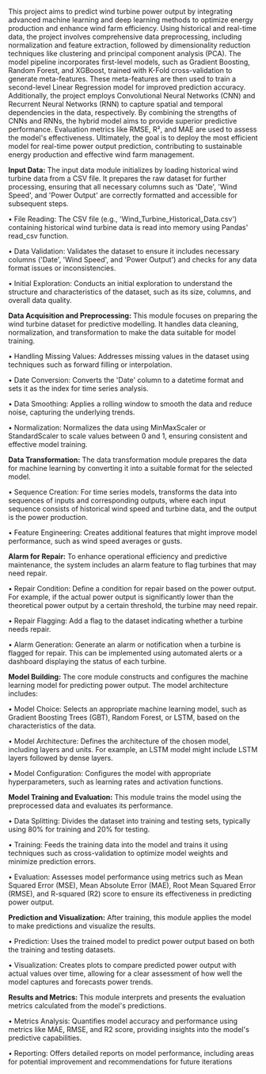 This project aims to predict wind turbine power output by integrating advanced machine learning and deep learning methods to optimize energy production and enhance wind farm efficiency. Using historical and real-time data, the project involves comprehensive data preprocessing, including normalization and feature extraction, followed by dimensionality reduction techniques like clustering and principal component analysis (PCA). The model pipeline incorporates first-level models, such as Gradient Boosting, Random Forest, and XGBoost, trained with K-Fold cross-validation to generate meta-features. These meta-features are then used to train a second-level Linear Regression model for improved prediction accuracy. Additionally, the project employs Convolutional Neural Networks (CNN) and Recurrent Neural Networks (RNN) to capture spatial and temporal dependencies in the data, respectively. By combining the strengths of CNNs and RNNs, the hybrid model aims to provide superior predictive performance. Evaluation metrics like RMSE, R², and MAE are used to assess the model's effectiveness. Ultimately, the goal is to deploy the most efficient model for real-time power output prediction, contributing to sustainable energy production and effective wind farm management.

**Input Data:** The input data module initializes by loading historical wind turbine data from a CSV file. It prepares the raw dataset for further processing, ensuring that all necessary columns such as 'Date', 'Wind Speed', and 'Power Output' are correctly formatted and accessible for subsequent steps.

•	File Reading: The CSV file (e.g., 'Wind_Turbine_Historical_Data.csv') containing historical wind turbine data is read into memory using Pandas' read_csv function.

•	Data Validation: Validates the dataset to ensure it includes necessary columns ('Date', 'Wind Speed', and 'Power Output') and checks for any data format issues or inconsistencies.

•	Initial Exploration: Conducts an initial exploration to understand the structure and characteristics of the dataset, such as its size, columns, and overall data quality.

**Data Acquisition and Preprocessing:** This module focuses on preparing the wind turbine dataset for predictive modelling. It handles data cleaning, normalization, and transformation to make the data suitable for model training.

•	Handling Missing Values: Addresses missing values in the dataset using techniques such as forward filling or interpolation.

•	Date Conversion: Converts the 'Date' column to a datetime format and sets it as the index for time series analysis.

•	Data Smoothing: Applies a rolling window to smooth the data and reduce noise, capturing the underlying trends.

•	Normalization: Normalizes the data using MinMaxScaler or StandardScaler to scale values between 0 and 1, ensuring consistent and effective model training.

**Data Transformation:** The data transformation module prepares the data for machine learning by converting it into a suitable format for the selected model.

•	Sequence Creation: For time series models, transforms the data into sequences of inputs and corresponding outputs, where each input sequence consists of historical wind speed and turbine data, and the output is the power production.

•	Feature Engineering: Creates additional features that might improve model performance, such as wind speed averages or gusts.

**Alarm for Repair:** To enhance operational efficiency and predictive maintenance, the system includes an alarm feature to flag turbines that may need repair.

•	Repair Condition: Define a condition for repair based on the power output. For example, if the actual power output is significantly lower than the theoretical power output by a certain threshold, the turbine may need repair.

•	Repair Flagging: Add a flag to the dataset indicating whether a turbine needs repair.

•	Alarm Generation: Generate an alarm or notification when a turbine is flagged for repair. This can be implemented using automated alerts or a dashboard displaying the status of each turbine.

**Model Building:** The core module constructs and configures the machine learning model for predicting power output. The model architecture includes:

•	Model Choice: Selects an appropriate machine learning model, such as Gradient Boosting Trees (GBT), Random Forest, or LSTM, based on the characteristics of the data.

•	Model Architecture: Defines the architecture of the chosen model, including layers and units. For example, an LSTM model might include LSTM layers followed by dense layers.

•	Model Configuration: Configures the model with appropriate hyperparameters, such as learning rates and activation functions.

**Model Training and Evaluation:** This module trains the model using the preprocessed data and evaluates its performance.

•	Data Splitting: Divides the dataset into training and testing sets, typically using 80% for training and 20% for testing.

•	Training: Feeds the training data into the model and trains it using techniques such as cross-validation to optimize model weights and minimize prediction errors.

•	Evaluation: Assesses model performance using metrics such as Mean Squared Error (MSE), Mean Absolute Error (MAE), Root Mean Squared Error (RMSE), and R-squared (R2) score to ensure its effectiveness in predicting power output.

**Prediction and Visualization:** After training, this module applies the model to make predictions and visualize the results.

•	Prediction: Uses the trained model to predict power output based on both the training and testing datasets.

•	Visualization: Creates plots to compare predicted power output with actual values over time, allowing for a clear assessment of how well the model captures and forecasts power trends.

**Results and Metrics:** This module interprets and presents the evaluation metrics calculated from the model's predictions.

•	Metrics Analysis: Quantifies model accuracy and performance using metrics like MAE, RMSE, and R2 score, providing insights into the model's predictive capabilities.

•	Reporting: Offers detailed reports on model performance, including areas for potential improvement and recommendations for future iterations
